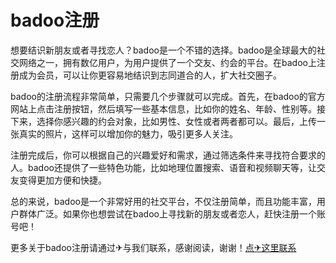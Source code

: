 # badoo注册

想要结识新朋友或者寻找恋人？badoo是一个不错的选择。badoo是全球最大的社交网络之一，拥有数亿用户，为用户提供了一个交友、约会的平台。在badoo上注册成为会员，可以让你更容易地结识到志同道合的人，扩大社交圈子。

badoo的注册流程非常简单，只需要几个步骤就可以完成。首先，在badoo的官方网站上点击注册按钮，然后填写一些基本信息，比如你的姓名、年龄、性别等。接下来，选择你感兴趣的约会对象，比如男性、女性或者两者都可以。最后，上传一张真实的照片，这样可以增加你的魅力，吸引更多人关注。

注册完成后，你可以根据自己的兴趣爱好和需求，通过筛选条件来寻找符合要求的人。badoo还提供了一些特色功能，比如地理位置搜索、语音和视频聊天等，让交友变得更加方便和快捷。

总的来说，badoo是一个非常好用的社交平台，不仅注册简单，而且功能丰富，用户群体广泛。如果你也想尝试在badoo上寻找新的朋友或者恋人，赶快注册一个账号吧！

更多关于badoo注册请通过✈与我们联系，感谢阅读，谢谢！[点✈这里联系](https://bbd.k02.cc)